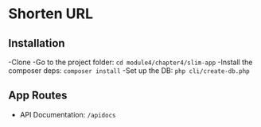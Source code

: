 # Shorten URL

## Installation

-Clone
-Go to the project folder: `cd module4/chapter4/slim-app`
-Install the composer deps: `composer install`
-Set up the DB: `php cli/create-db.php`


## App Routes

- API Documentation: `/apidocs`